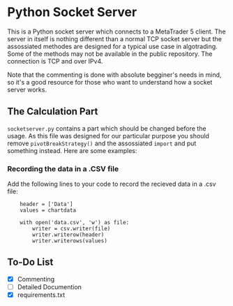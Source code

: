 # Python Socket Server #
This is a Python socket server which connects to a MetaTrader 5 client. The server in itself is nothing different than a normal TCP socket server but the assossiated methodes are designed for a typical use case in algotrading. Some of the methods may not be available in the public repository.
The connection is TCP and over IPv4.

Note that the commenting is done with absolute begginer's needs in mind, so it's a good resource for those who want to understand how a socket server works.

## The Calculation Part ##
`socketserver.py` contains a part which should be changed before the usage. As this file was designed for our particular purpose you should remove `pivotBreakStrategy()` and the assossiated `import` and put something instead. Here are some examples:

### Recording the data in a .CSV file ###
Add the following lines to your code to record the recieved data in a .csv file:
```
    header = ['Data']
    values = chartdata

    with open('data.csv', 'w') as file:
        writer = csv.writer(file)
        writer.writerow(header)
        writer.writerows(values)
```

## To-Do List ##
- [x] Commenting
- [ ] Detailed Documention
- [x] requirements.txt